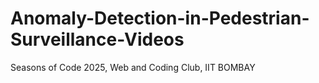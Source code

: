 # Anomaly-Detection-in-Pedestrian-Surveillance-Videos
Seasons of Code 2025, Web and Coding Club, IIT BOMBAY
